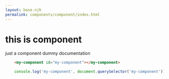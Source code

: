 ```yaml
---
layout: base.njk
permalink: components/component/index.html
---
```


# this is component

just a component dummy documentation

<code-example>

```html
    <my-component id="my-component"></my-component>
```

```js
    console.log('my-component', document.querySelector('my-component'))
```

</code-example>